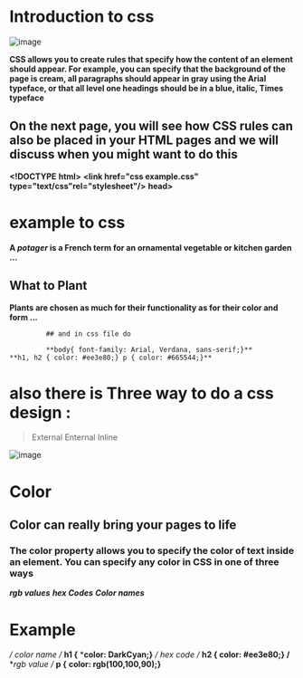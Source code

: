 # Introduction to css


![image](https://encrypted-tbn0.gstatic.com/images?q=tbn:ANd9GcQt_1HgkAy6BTXQmJfrS81Mema1KeBrIARmYw_vIs04z1eyuM350w&s)

 **CSS allows you to create rules that specify how the content of an element should appear. For example, you can specify that the background of the page is cream, all paragraphs should appear in gray using the Arial typeface, or that all level one headings should be in a blue, italic, Times typeface**

 ## On the next page, you will see how CSS rules can also be placed in your HTML pages and we will discuss when you might want to do this
 
 **<!DOCTYPE**
  **html>** 
  **<html>**
   **<head>** 
    **<title>Introducing CSS</title>** 
     **<link href="css example.css" type="text/css"rel="stylesheet"/>**
     **head>**
      **<body>**  
       **<h1>example to css </h1>**
        **<p>A <i>potager</i> is a French term for an  ornamental vegetable or kitchen garden ... </p>**
          **<h2>What to Plant</h2>**
            **<p>Plants are chosen as much for their functionality as for their color and form ... </p>**
             **</body>**
             **</html>**
             
             ## and in css file do 

             **body{ font-family: Arial, Verdana, sans-serif;}**             **h1, h2 { color: #ee3e80;} p { color: #665544;}**

# also there is Three way to do  a css design :

 >External 
 >Enternal 
 >Inline



![image](https://encrypted-tbn0.gstatic.com/images?q=tbn:ANd9GcTNxNT59r_zFJMBxqIKKufZKFvrR4dOw4kdyBo1oJ5hc57RiB9B&s)
# Color

## Color can really bring your pages to life

 ### The color property allows you to specify the color of text inside an element. You can specify any color in CSS in one of three ways

  ***rgb values*** 
  ***hex Codes***
  ***Color names***

  # Example 

  **/* color name */**
   **h1 {** 
       ***color: DarkCyan;}**
        **/*  hex code */** 
        **h2 { color: #ee3e80;} /** 
        **rgb value */** 
        **p {** 
        **color: rgb(100,100,90);}**